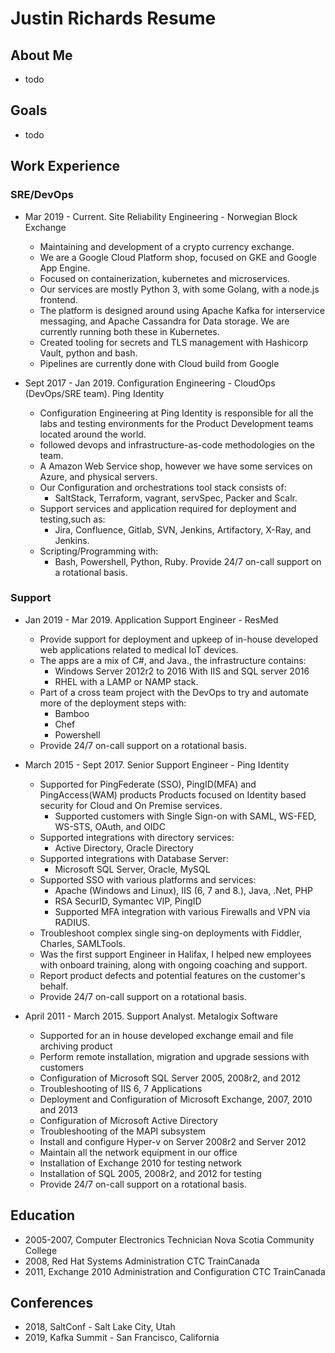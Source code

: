 # Justin Richards Resume

## About Me

- todo
  
## Goals

- todo

## Work Experience

### SRE/DevOps
- Mar 2019 - Current. Site Reliability Engineering - Norwegian Block Exchange
  - Maintaining and development of a crypto currency exchange.
  - We are a Google Cloud Platform shop, focused on GKE and Google App Engine.
  - Focused on containerization, kubernetes and microservices.
  - Our services are mostly Python 3, with some Golang, with a node.js frontend.
  - The platform is designed around using Apache Kafka for interservice messaging, and Apache Cassandra for Data storage. We are currently running both these in Kubernetes.
  - Created tooling for secrets and TLS management with Hashicorp Vault, python and bash.
  - Pipelines are currently done with Cloud build from Google

- Sept 2017 -  Jan 2019. Configuration Engineering - CloudOps (DevOps/SRE team). Ping Identity
  - Configuration Engineering at Ping Identity is responsible for all the labs and testing environments for the Product Development teams located around the world. 
  - followed devops and infrastructure-as-code methodologies on the team.
  - A Amazon Web Service shop, however we have some services on Azure, and physical servers. 
  - Our Configuration and orchestrations tool stack consists of:
    - SaltStack, Terraform, vagrant, servSpec, Packer and Scalr.
  - Support services and application required for deployment and testing,such as:
    - Jira, Confluence, Gitlab, SVN, Jenkins, Artifactory, X-Ray, and Jenkins.
  - Scripting/Programming with:
    - Bash, Powershell, Python, Ruby.
    Provide 24/7 on-call support on a rotational basis.


### Support
- Jan 2019 - Mar 2019. Application Support Engineer - ResMed 
  - Provide support for deployment and upkeep of in-house developed web applications related to medical IoT devices.
  - The apps are a mix of C#, and Java., the infrastructure contains:
    - Windows Server 2012r2 to 2016 With IIS and SQL server 2016
    - RHEL with a LAMP or NAMP stack.
  - Part of a cross team project with the DevOps to try and automate more of the deployment steps with:
  	- Bamboo
  	- Chef
  	- Powershell
  - Provide 24/7 on-call support on a rotational basis.

- March 2015 -  Sept 2017. Senior Support Engineer - Ping Identity
  - Supported for PingFederate (SSO), PingID(MFA) and PingAccess(WAM) products Products focused on Identity based security for Cloud and On Premise services. 
	- Supported customers with Single Sign-on with SAML, WS-FED, WS-STS, OAuth, and OIDC
  - Supported integrations with directory services: 
    - Active Directory, Oracle Directory
  - Supported integrations with Database Server:
    - Microsoft SQL Server, Oracle, MySQL
  - Supported SSO with various platforms and services:  
    - Apache (Windows and Linux), IIS (6, 7 and 8.), Java, .Net, PHP
	- RSA SecurID, Symantec VIP, PingID	
	- Supported MFA integration with various Firewalls and VPN via RADIUS.
  - Troubleshoot complex single sing-on deployments with Fiddler, Charles, SAMLTools. 
  - Was the first support Engineer in Halifax, I helped new employees with onboard training, along with ongoing coaching and support.
  - Report product defects and potential features on the customer's behalf.
  - Provide 24/7 on-call support on a rotational basis.

- April 2011 - March 2015. Support Analyst. Metalogix Software
  - Supported for an in house developed exchange email and file archiving product
  - Perform remote installation, migration and upgrade sessions with customers
  - Configuration of  Microsoft SQL Server 2005, 2008r2, and 2012 
  - Troubleshooting of IIS 6, 7 Applications
  - Deployment and Configuration of Microsoft Exchange, 2007, 2010 and 2013
  - Configuration of Microsoft Active Directory
  - Troubleshooting of the MAPI subsystem
  - Install and configure Hyper-v on Server 2008r2 and Server 2012 
  - Maintain all the network equipment in our office
  - Installation of Exchange 2010 for testing network
  - Installation of SQL 2005, 2008r2, and 2012 for testing
  - Provide 24/7 on-call support on a rotational basis.

## Education

- 2005-2007, Computer Electronics Technician Nova Scotia Community College
- 2008, Red Hat Systems Administration CTC TrainCanada
- 2011, Exchange 2010 Administration and Configuration  CTC TrainCanada

## Conferences

- 2018, SaltConf - Salt Lake City, Utah
- 2019, Kafka Summit - San Francisco, California